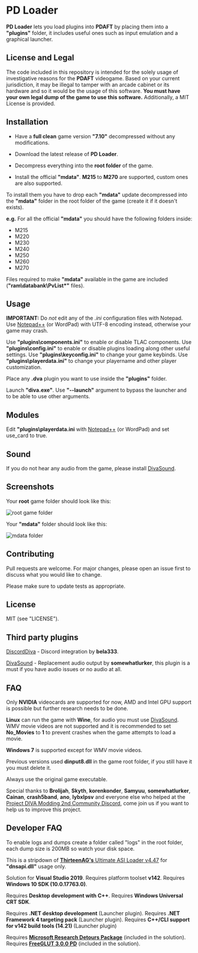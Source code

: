 # PD Loader

**PD Loader** lets you load plugins into **PDAFT** by placing them into a **"plugins"** folder, it includes useful ones such as input emulation and a graphical launcher.

## License and Legal

The code included in this repository is intended for the solely usage of investigative reasons for the **PDAFT** videogame.
Based on your current jurisdiction, it may be illegal to tamper with an arcade cabinet or its hardware and so it would be the usage of this software.
**You must have your own legal dump of the game to use this software.**
Additionally, a MIT License is provided.

## Installation

* Have a **full clean** game version **"7.10"** decompressed without any modifications.
* Download the latest release of **PD Loader**.
* Decompress everything into the **root folder** of the game.

* Install the official **"mdata"**.
**M215** to **M270** are supported, custom ones are also supported.

To install them you have to drop each **"mdata"** update decompressed into the **"mdata\"** folder in the root folder of the game (create it if it doesn't exists).

**e.g.** For all the official **"mdata"** you should have the following folders inside:
  * M215
  * M220
  * M230
  * M240
  * M250
  * M260
  * M270

Files required to make **"mdata"** available in the game are included (**"ram\databank\PvList*"** files).

## Usage

**IMPORTANT:** Do *not* edit any of the *.ini* configuration files with Notepad. Use [Notepad++](https://notepad-plus-plus.org/download) (or WordPad) with UTF-8 encoding instead, otherwise your game may crash.

Use **"plugins\components.ini"** to enable or disable TLAC components.
Use **"plugins\config.ini"** to enable or disable plugins loading along other useful settings.
Use **"plugins\keyconfig.ini"** to change your game keybinds.
Use **"plugins\playerdata.ini"** to change your playername and other player customization.

Place any **.dva** plugin you want to use inside the **"plugins"** folder.

Launch **"diva.exe"**.
Use **"--launch"** argument to bypass the launcher and to be able to use other arguments.

## Modules

Edit **"plugins\playerdata.ini** with [Notepad++](https://notepad-plus-plus.org/download) (or WordPad) and set use_card to true.

## Sound

If you do not hear any audio from the game, please install [DivaSound](https://github.com/somewhatlurker/DivaSound).

## Screenshots

Your **root** game folder should look like this:

![root game folder](https://i.imgur.com/c57lQPH.png)

Your **"mdata"** folder should look like this:

![mdata folder](https://i.imgur.com/2jUjosM.png)

## Contributing

Pull requests are welcome. For major changes, please open an issue first to discuss what you would like to change.

Please make sure to update tests as appropriate.

## License

MIT (see "LICENSE").

## Third party plugins

[DiscordDiva](https://github.com/bela333/DiscordDiva) - Discord integration by **bela333**.

[DivaSound](https://github.com/somewhatlurker/DivaSound) - Replacement audio output by **somewhatlurker**, this plugin is a must if you have audio issues or no audio at all.

## FAQ

Only **NVIDIA** videocards are supported for now, AMD and Intel GPU support is possible but further research needs to be done.

**Linux** can run the game with **Wine**, for audio you must use [DivaSound](https://github.com/somewhatlurker/DivaSound).
WMV movie videos are not supported and it is recommended to set **No_Movies** to **1** to prevent crashes when the game attempts to load a movie.

**Windows 7** is supported except for WMV movie videos.

Previous versions used **dinput8.dll** in the game root folder, if you still have it you must delete it.

Always use the original game executable.

Special thanks to **Brolijah**, **Skyth**, **korenkonder**, **Samyuu**, **somewhatlurker**, **Cainan**, **crash5band**, **ano**, **lybxlpsv** and everyone else who helped at the [Project DIVA Modding 2nd Community Discord](https://discord.gg/cvBVGDZ), come join us if you want to help us to improve this project.

## Developer FAQ

To enable logs and dumps create a folder called "logs" in the root folder, each dump size is 200MB so watch your disk space.

This is a stripdown of [**ThirteenAG's** Ultimate ASI Loader v4.47](https://github.com/ThirteenAG/Ultimate-ASI-Loader/) for **"dnsapi.dll"** usage only.

Solution for **Visual Studio 2019**.
Requires platform toolset **v142**.
Requires **Windows 10 SDK (10.0.17763.0)**.

Requires **Desktop development with C++**.
Requires **Windows Universal CRT SDK**.

Requires **.NET desktop development** (Launcher plugin).
Requires **.NET Framework 4 targeting pack** (Launcher plugin).
Requires **C++/CLI support for v142 build tools (14.21)** (Launcher plugin)

Requires [**Microsoft Research Detours Package**](https://github.com/microsoft/Detours) (included in the solution).
Requires [**FreeGLUT 3.0.0 PD**](https://github.com/Rayduxz/FreeGLUT) (included in the solution).
